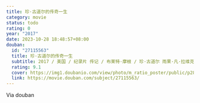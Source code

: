 ```yaml
---
title: 珍·古道尔的传奇一生
category: movie
status: todo
rating: 0
year: "2017"
date: 2023-10-28 18:48:57+08:00
douban:
  id: "27115563"
  title: 珍·古道尔的传奇一生
  subtitle: 2017 / 美国 / 纪录片 传记 / 布莱特·摩根 / 珍·古道尔 雨果·凡·拉维克
  rating: 9.1
  cover: https://img1.doubanio.com/view/photo/m_ratio_poster/public/p2899178200.jpg
  link: https://movie.douban.com/subject/27115563/
---
```


Via douban 

